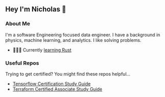 ## Hey I'm Nicholas 👋


### About Me
I'm a software Engineering focused data engineer. I have a background in physics, machine learning, and analytics. I like solving problems.

- 🧑🏼‍🎓 Currently [learning Rust](https://github.com/kolasniwash/advent-of-code/tree/main/rust/aoc2015)

### Useful Repos
Trying to get certified? You might find these repos helpful...
- [Tensorflow Certification Study Guide](https://github.com/kolasniwash/tensorflow-certification-study-guide)
- [Terraform Certified Associate Study Guide](https://github.com/kolasniwash/terraform-associate-certification-study-guide)

